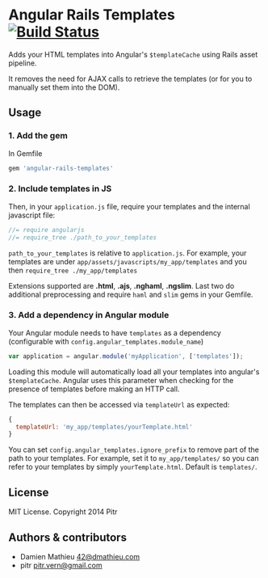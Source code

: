 # Angular Rails Templates [![Build Status](https://secure.travis-ci.org/pitr/angular-rails-templates.png?branch=master)](http://travis-ci.org/pitr/angular-rails-templates)

Adds your HTML templates into Angular's `$templateCache` using Rails asset pipeline.

It removes the need for AJAX calls to retrieve the templates (or for you to manually set them into the DOM).

## Usage

### 1. Add the gem

In Gemfile

```ruby
gem 'angular-rails-templates'
```

### 2. Include templates in JS

Then, in your `application.js` file, require your templates and the internal javascript file:

```javascript
//= require angularjs
//= require_tree ./path_to_your_templates
```

`path_to_your_templates` is relative to `application.js`.  For example, your templates are under `app/assets/javascripts/my_app/templates` and you then `require_tree ./my_app/templates`

Extensions supported are **.html**, **.ajs**, **.nghaml**, **.ngslim**. Last two do additional preprocessing and require `haml` and `slim` gems in your Gemfile.

### 3. Add a dependency in Angular module

Your Angular module needs to have `templates` as a dependency (configurable with `config.angular_templates.module_name`)

```javascript
var application = angular.module('myApplication', ['templates']);
```

Loading this module will automatically load all your templates into angular's `$templateCache`.
Angular uses this parameter when checking for the presence of templates before making an HTTP call.

The templates can then be accessed via `templateUrl` as expected:

``` javascript
{
  templateUrl: 'my_app/templates/yourTemplate.html'
}
```

You can set `config.angular_templates.ignore_prefix` to remove part of the path to your templates. For example, set it to `my_app/templates/` so you can refer to your templates by simply `yourTemplate.html`. Default is `templates/`.

## License

MIT License. Copyright 2014 Pitr

## Authors & contributors

* Damien Mathieu <42@dmathieu.com>
* pitr <pitr.vern@gmail.com>
